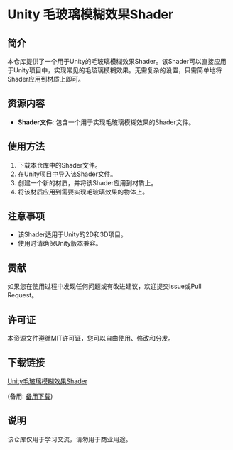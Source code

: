 # Unity 毛玻璃模糊效果Shader

## 简介

本仓库提供了一个用于Unity的毛玻璃模糊效果Shader。该Shader可以直接应用于Unity项目中，实现常见的毛玻璃模糊效果。无需复杂的设置，只需简单地将Shader应用到材质上即可。

## 资源内容

- **Shader文件**: 包含一个用于实现毛玻璃模糊效果的Shader文件。

## 使用方法

1. 下载本仓库中的Shader文件。
2. 在Unity项目中导入该Shader文件。
3. 创建一个新的材质，并将该Shader应用到材质上。
4. 将该材质应用到需要实现毛玻璃效果的物体上。

## 注意事项

- 该Shader适用于Unity的2D和3D项目。
- 使用时请确保Unity版本兼容。

## 贡献

如果您在使用过程中发现任何问题或有改进建议，欢迎提交Issue或Pull Request。

## 许可证

本资源文件遵循MIT许可证，您可以自由使用、修改和分发。

## 下载链接
[Unity毛玻璃模糊效果Shader](https://pan.quark.cn/s/00e56683944b) 

(备用: [备用下载](https://pan.baidu.com/s/1YAbgaVBEFLPf6UayqPRlaw?pwd=1234))

## 说明

该仓库仅用于学习交流，请勿用于商业用途。
